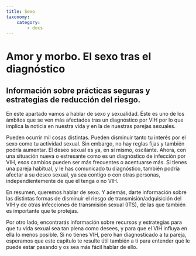```yaml
---
title: Sexo
taxonomy:
    category:
        - docs
---
```


# Amor y morbo. El sexo tras el diagnóstico

## Información sobre prácticas seguras y estrategias de reducción del riesgo.

En este apartado vamos a hablar de sexo y sexualidad. Éste es uno de los ámbitos que se ven más afectados tras un diagnóstico por VIH por lo que implica la noticia en nuestra vida y en la de nuestras parejas sexuales.

Pueden ocurrir mil cosas distintas. Pueden disminuir tanto tu interés por el sexo como tu actividad sexual. Sin embargo, no hay reglas fijas y también podría aumentar. El deseo sexual es ya, en sí mismo, oscilante. Ahora, con una situación nueva o estresante como es un diagnóstico de infección por VIH, esos cambios pueden ser más frecuentes o acentuarse más. Si tienes una pareja habitual, y le has comunicado tu diagnóstico, también podría afectar a su deseo sexual, ya sea contigo o con otras personas, independientemente de que él tenga o no VIH.

En resumen, queremos hablar de sexo. Y además, darte información sobre las distintas formas de disminuir el riesgo de transmisión/adquisición del VIH y de otras infecciones de transmisión sexual (ITS), de las que también es importante que te protejas.

Por otro lado, encontrarás información sobre recursos y estrategias para que tu vida sexual sea tan plena como desees, y para que el VIH influya en ella lo menos posible. Si no tienes VIH, pero han diagnosticado a tu pareja, esperamos que este capítulo te resulte útil también a ti para entender qué le puede estar pasando y os sea más fácil hablar de ello.